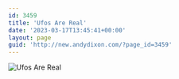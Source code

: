 ```yaml
---
id: 3459
title: 'Ufos Are Real'
date: '2023-03-17T13:45:41+00:00'
layout: page
guid: 'http://new.andydixon.com/?page_id=3459'
---
```


![Ufos Are Real](https://i0.wp.com/assets.g8x2.ldn.idrivee2-23.com/posters/Ufos%20Are%20Real%2001.jpg?w=1200&ssl=1 "Ufos Are Real")